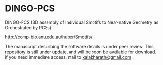 # DINGO-PCS
DINGO-PCS (3D assembly of Individual Smotifs to Near-native Geometry as Orchestrated by PCSs)

http://comp-bio.anu.edu.au/huber/Smotifs/

The manuscript describing the software details  is under peer review.
This repository is still under update, and will be soon be available for download.
if you need immediate access, mail to kalabharath@gmail.com .